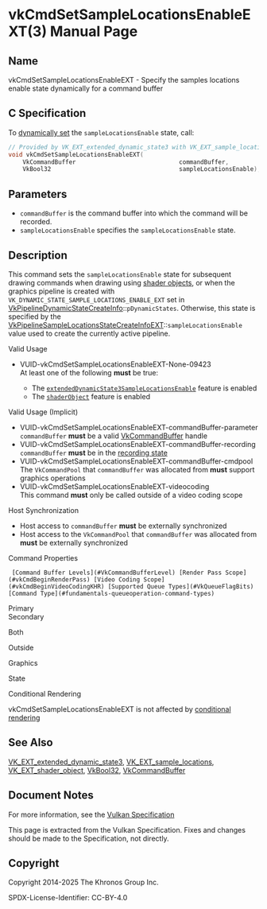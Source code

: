 # vkCmdSetSampleLocationsEnableEXT(3) Manual Page

## Name

vkCmdSetSampleLocationsEnableEXT - Specify the samples locations enable state dynamically for a command buffer



## [](#_c_specification)C Specification

To [dynamically set](https://registry.khronos.org/vulkan/specs/latest/html/vkspec.html#pipelines-dynamic-state) the `sampleLocationsEnable` state, call:

```c++
// Provided by VK_EXT_extended_dynamic_state3 with VK_EXT_sample_locations, VK_EXT_sample_locations with VK_EXT_shader_object
void vkCmdSetSampleLocationsEnableEXT(
    VkCommandBuffer                             commandBuffer,
    VkBool32                                    sampleLocationsEnable);
```

## [](#_parameters)Parameters

- `commandBuffer` is the command buffer into which the command will be recorded.
- `sampleLocationsEnable` specifies the `sampleLocationsEnable` state.

## [](#_description)Description

This command sets the `sampleLocationsEnable` state for subsequent drawing commands when drawing using [shader objects](https://registry.khronos.org/vulkan/specs/latest/html/vkspec.html#shaders-objects), or when the graphics pipeline is created with `VK_DYNAMIC_STATE_SAMPLE_LOCATIONS_ENABLE_EXT` set in [VkPipelineDynamicStateCreateInfo](https://registry.khronos.org/vulkan/specs/latest/man/html/VkPipelineDynamicStateCreateInfo.html)::`pDynamicStates`. Otherwise, this state is specified by the [VkPipelineSampleLocationsStateCreateInfoEXT](https://registry.khronos.org/vulkan/specs/latest/man/html/VkPipelineSampleLocationsStateCreateInfoEXT.html)::`sampleLocationsEnable` value used to create the currently active pipeline.

Valid Usage

- [](#VUID-vkCmdSetSampleLocationsEnableEXT-None-09423)VUID-vkCmdSetSampleLocationsEnableEXT-None-09423  
  At least one of the following **must** be true:
  
  - The [`extendedDynamicState3SampleLocationsEnable`](#features-extendedDynamicState3SampleLocationsEnable) feature is enabled
  - The [`shaderObject`](#features-shaderObject) feature is enabled

Valid Usage (Implicit)

- [](#VUID-vkCmdSetSampleLocationsEnableEXT-commandBuffer-parameter)VUID-vkCmdSetSampleLocationsEnableEXT-commandBuffer-parameter  
  `commandBuffer` **must** be a valid [VkCommandBuffer](https://registry.khronos.org/vulkan/specs/latest/man/html/VkCommandBuffer.html) handle
- [](#VUID-vkCmdSetSampleLocationsEnableEXT-commandBuffer-recording)VUID-vkCmdSetSampleLocationsEnableEXT-commandBuffer-recording  
  `commandBuffer` **must** be in the [recording state](#commandbuffers-lifecycle)
- [](#VUID-vkCmdSetSampleLocationsEnableEXT-commandBuffer-cmdpool)VUID-vkCmdSetSampleLocationsEnableEXT-commandBuffer-cmdpool  
  The `VkCommandPool` that `commandBuffer` was allocated from **must** support graphics operations
- [](#VUID-vkCmdSetSampleLocationsEnableEXT-videocoding)VUID-vkCmdSetSampleLocationsEnableEXT-videocoding  
  This command **must** only be called outside of a video coding scope

Host Synchronization

- Host access to `commandBuffer` **must** be externally synchronized
- Host access to the `VkCommandPool` that `commandBuffer` was allocated from **must** be externally synchronized

Command Properties

     [Command Buffer Levels](#VkCommandBufferLevel) [Render Pass Scope](#vkCmdBeginRenderPass) [Video Coding Scope](#vkCmdBeginVideoCodingKHR) [Supported Queue Types](#VkQueueFlagBits) [Command Type](#fundamentals-queueoperation-command-types)

Primary  
Secondary

Both

Outside

Graphics

State

Conditional Rendering

vkCmdSetSampleLocationsEnableEXT is not affected by [conditional rendering](#drawing-conditional-rendering)

## [](#_see_also)See Also

[VK\_EXT\_extended\_dynamic\_state3](https://registry.khronos.org/vulkan/specs/latest/man/html/VK_EXT_extended_dynamic_state3.html), [VK\_EXT\_sample\_locations](https://registry.khronos.org/vulkan/specs/latest/man/html/VK_EXT_sample_locations.html), [VK\_EXT\_shader\_object](https://registry.khronos.org/vulkan/specs/latest/man/html/VK_EXT_shader_object.html), [VkBool32](https://registry.khronos.org/vulkan/specs/latest/man/html/VkBool32.html), [VkCommandBuffer](https://registry.khronos.org/vulkan/specs/latest/man/html/VkCommandBuffer.html)

## [](#_document_notes)Document Notes

For more information, see the [Vulkan Specification](https://registry.khronos.org/vulkan/specs/latest/html/vkspec.html#vkCmdSetSampleLocationsEnableEXT)

This page is extracted from the Vulkan Specification. Fixes and changes should be made to the Specification, not directly.

## [](#_copyright)Copyright

Copyright 2014-2025 The Khronos Group Inc.

SPDX-License-Identifier: CC-BY-4.0
